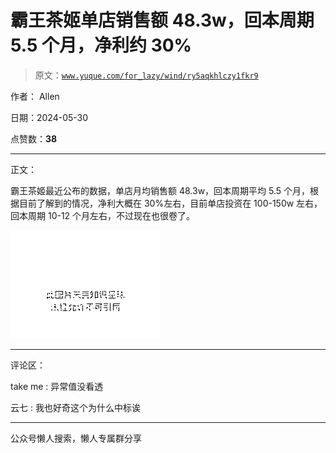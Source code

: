 # 霸王茶姬单店销售额 48.3w，回本周期 5.5 个月，净利约 30%

> 原文：[`www.yuque.com/for_lazy/wind/ry5aqkhlczy1fkr9`](https://www.yuque.com/for_lazy/wind/ry5aqkhlczy1fkr9)

作者： Allen

日期：2024-05-30

点赞数：**38**

* * *

正文：

霸王茶姬最近公布的数据，单店月均销售额 48.3w，回本周期平均 5.5 个月，根据目前了解到的情况，净利大概在 30%左右，目前单店投资在 100-150w 左右，回本周期 10-12 个月左右，不过现在也很卷了。

![](img/969c84a3ef662babaf2a12633477ecf6.png)

* * *

评论区：

take me : 异常值没看透

云七 : 我也好奇这个为什么中标诶

* * *

公众号懒人搜索，懒人专属群分享